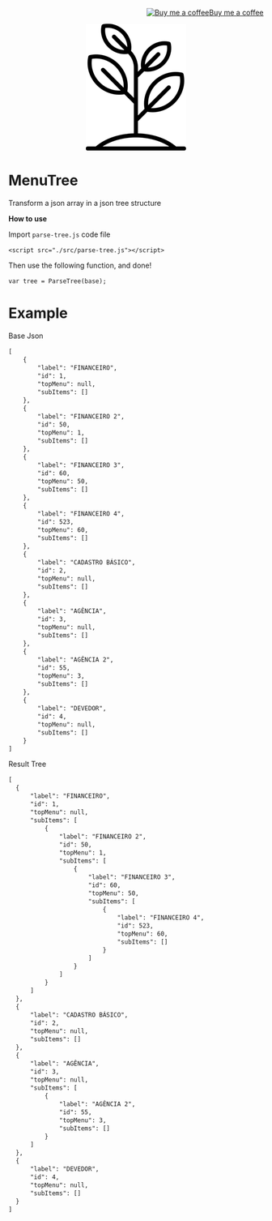 <p align="right"><a target="_blank" href="https://www.buymeacoffee.com/tgTlPhj"><img src="https://www.buymeacoffee.com/assets/img/BMC-btn-logo.svg" alt="Buy me a coffee">Buy me a coffee</a></p>

<p align="center"><img src="https://raw.githubusercontent.com/wictorChaves/MenuTree/master/img/icon.png"></p>

# MenuTree

Transform a json array in a json tree structure

**How to use**

Import `parse-tree.js` code file

    <script src="./src/parse-tree.js"></script>
    
Then use the following function, and done!

    var tree = ParseTree(base);
    
# Example

Base Json

    [
        {
            "label": "FINANCEIRO",
            "id": 1,
            "topMenu": null,
            "subItems": []
        },
        {
            "label": "FINANCEIRO 2",
            "id": 50,
            "topMenu": 1,
            "subItems": []
        },
        {
            "label": "FINANCEIRO 3",
            "id": 60,
            "topMenu": 50,
            "subItems": []
        },
        {
            "label": "FINANCEIRO 4",
            "id": 523,
            "topMenu": 60,
            "subItems": []
        },
        {
            "label": "CADASTRO BÁSICO",
            "id": 2,
            "topMenu": null,
            "subItems": []
        },
        {
            "label": "AGÊNCIA",
            "id": 3,
            "topMenu": null,
            "subItems": []
        },
        {
            "label": "AGÊNCIA 2",
            "id": 55,
            "topMenu": 3,
            "subItems": []
        },
        {
            "label": "DEVEDOR",
            "id": 4,
            "topMenu": null,
            "subItems": []
        }
    ]
    
  Result Tree
  
    [
      {
          "label": "FINANCEIRO",
          "id": 1,
          "topMenu": null,
          "subItems": [
              {
                  "label": "FINANCEIRO 2",
                  "id": 50,
                  "topMenu": 1,
                  "subItems": [
                      {
                          "label": "FINANCEIRO 3",
                          "id": 60,
                          "topMenu": 50,
                          "subItems": [
                              {
                                  "label": "FINANCEIRO 4",
                                  "id": 523,
                                  "topMenu": 60,
                                  "subItems": []
                              }
                          ]
                      }
                  ]
              }
          ]
      },
      {
          "label": "CADASTRO BÁSICO",
          "id": 2,
          "topMenu": null,
          "subItems": []
      },
      {
          "label": "AGÊNCIA",
          "id": 3,
          "topMenu": null,
          "subItems": [
              {
                  "label": "AGÊNCIA 2",
                  "id": 55,
                  "topMenu": 3,
                  "subItems": []
              }
          ]
      },
      {
          "label": "DEVEDOR",
          "id": 4,
          "topMenu": null,
          "subItems": []
      }
    ]
